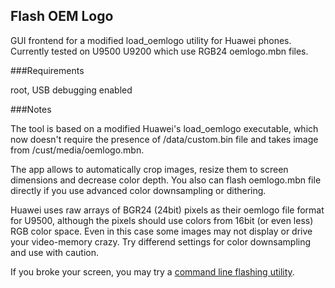 ## Flash OEM Logo

GUI frontend for a modified load_oemlogo utility for Huawei phones.
Currently tested on U9500 U9200 which use RGB24 oemlogo.mbn files.

###Requirements

  root, USB debugging enabled


###Notes

  The tool is based on a modified Huawei's load_oemlogo executable, which now 
  doesn't
  require the presence of /data/custom.bin file and takes image from 
  /cust/media/oemlogo.mbn.

  The app allows to automatically crop images, resize them to screen dimensions
  and decrease color depth.
  You also can flash oemlogo.mbn file directly if you use advanced color 
  downsampling or dithering.

  Huawei uses raw arrays of BGR24 (24bit) pixels as their oemlogo file format
  for U9500, although the pixels should use colors from 16bit (or even less) 
  RGB color space. 
  Even in this case some images may not display or drive your video-memory 
  crazy. Try differend settings for color downsampling and use with caution.

  If you broke your screen, you may try a [command line flashing utility](https://github.com/fedotawa/flash_oemlogo_u9500).